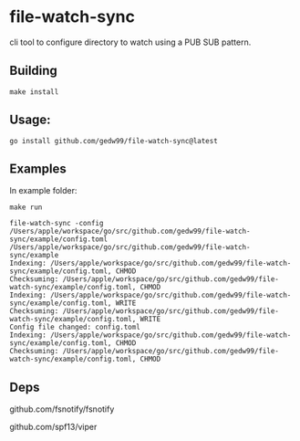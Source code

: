 # file-watch-sync


cli tool to configure directory to watch using a PUB SUB pattern.


## Building

``` 
make install
``` 

## Usage:

``` 
go install github.com/gedw99/file-watch-sync@latest
``` 

## Examples

In example folder:

``` 
make run

file-watch-sync -config /Users/apple/workspace/go/src/github.com/gedw99/file-watch-sync/example/config.toml
/Users/apple/workspace/go/src/github.com/gedw99/file-watch-sync/example
Indexing: /Users/apple/workspace/go/src/github.com/gedw99/file-watch-sync/example/config.toml, CHMOD
Checksuming: /Users/apple/workspace/go/src/github.com/gedw99/file-watch-sync/example/config.toml, CHMOD
Indexing: /Users/apple/workspace/go/src/github.com/gedw99/file-watch-sync/example/config.toml, WRITE
Checksuming: /Users/apple/workspace/go/src/github.com/gedw99/file-watch-sync/example/config.toml, WRITE
Config file changed: config.toml
Indexing: /Users/apple/workspace/go/src/github.com/gedw99/file-watch-sync/example/config.toml, CHMOD
Checksuming: /Users/apple/workspace/go/src/github.com/gedw99/file-watch-sync/example/config.toml, CHMOD

``` 



## Deps

github.com/fsnotify/fsnotify

github.com/spf13/viper

